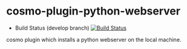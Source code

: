cosmo-plugin-python-webserver
=============================

- Build Status (develop branch) [![Build Status](https://secure.travis-ci.org/CloudifySource/cosmo-plugin-python-webserver.png?branch=develop)](http://travis-ci.org/CloudifySource/cosmo-plugin-python-webserver)

cosmo plugin which installs a python webserver on the local machine.